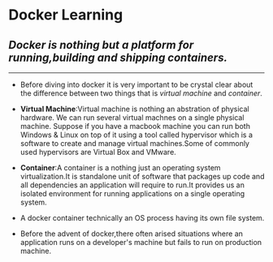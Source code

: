 # **Docker Learning**

## *Docker is nothing but a platform for running,building and shipping containers.*

---

- Before diving into docker it is very important to be crystal clear about the difference between two things that is *virtual machine* and *container*.

- **Virtual Machine**:Virtual machine is nothing an abstration of physical hardware. We can run several virtual machnes on a single physical machine. Suppose if you have a macbook machine you can run both Windows & Linux on top of it using a tool called hypervisor which is a software to create and  manage virtual machines.Some of commonly used hypervisors are Virtual Box and VMware.

- **Container**:A container is a nothing just an operating system virtualization.It is standalone unit of software that packages up code and all dependencies an application will require to run.It provides us an isolated environment for running applications on a single operating system.

- A docker container technically an OS process having its own file system.

- Before the advent of docker,there often arised situations where an application runs on a developer's machine but fails to run on production machine.
